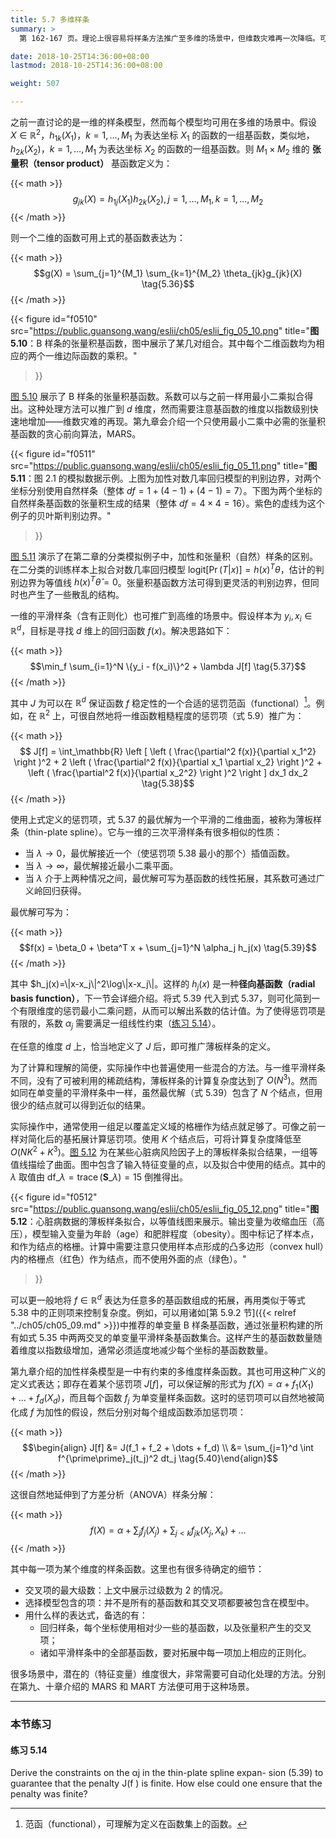 ```yaml
---
title: 5.7 多维样条
summary: >
  第 162-167 页。理论上很容易将样条方法推广至多维的场景中，但维数灾难再一次降临。可以用正则化控制复杂度，另外也可以直接减少平滑样条中结点的密度。

date: 2018-10-25T14:36:00+08:00
lastmod: 2018-10-25T14:36:00+08:00

weight: 507

---
```


之前一直讨论的是一维的样条模型，然而每个模型均可用在多维的场景中。假设 $X\in\mathbb{R}^2$，$h_{1k}(X_1)$，$k=1,\dots,M_1$ 为表达坐标 $X_1$ 的函数的一组基函数，类似地，$h_{2k}(X_2)$，$k=1,\dots,M_1$ 为表达坐标 $X_2$ 的函数的一组基函数。则 $M_1\times M_2$ 维的 **张量积（tensor product）** 基函数定义为：

{{< math >}}
$$g_{jk}(X) = h_{1j}(X_1) h_{2k}(X_2),
j = 1,\dots,M_1, k = 1, \dots, M_2 \tag{5.35}$$
{{< /math >}}

则一个二维的函数可用上式的基函数表达为：

{{< math >}}
$$g(X) = \sum_{j=1}^{M_1} \sum_{k=1}^{M_2} \theta_{jk}g_{jk}(X) \tag{5.36}$$
{{< /math >}}

{{< figure
  id="f0510"
  src="https://public.guansong.wang/eslii/ch05/eslii_fig_05_10.png"
  title="**图 5.10**：B 样条的张量积基函数，图中展示了某几对组合。其中每个二维函数均为相应的两个一维边际函数的乘积。"
>}}

[图 5.10](#figure-f0510) 展示了 B 样条的张量积基函数。系数可以与之前一样用最小二乘拟合得出。这种处理方法可以推广到 $d$ 维度，然而需要注意基函数的维度以指数级别快速地增加——维数灾难的再现。第九章会介绍一个只使用最小二乘中必需的张量积基函数的贪心前向算法，MARS。

{{< figure
  id="f0511"
  src="https://public.guansong.wang/eslii/ch05/eslii_fig_05_11.png"
  title="**图 5.11**：图 2.1 的模拟数据示例。上图为加性对数几率回归模型的判别边界，对两个坐标分别使用自然样条（整体 $df=1+(4-1)+(4-1)=7$）。下图为两个坐标的自然样条基函数的张量积生成的结果（整体 $df=4\times4=16$）。紫色的虚线为这个例子的贝叶斯判别边界。"
>}}

[图 5.11](#figure-f0511) 演示了在第二章的分类模拟例子中，加性和张量积（自然）样条的区别。在二分类的训练样本上拟合对数几率回归模型 $\text{logit}[\operatorname{Pr}(T|x)]=h(x)^T\theta$，估计的判别边界为等值线 $h(x)^T\hat{\theta}=0$。张量积基函数方法可得到更灵活的判别边界，但同时也产生了一些散乱的结构。

一维的平滑样条（含有正则化）也可推广到高维的场景中。假设样本为 $y_i,x_i\in\mathbb{R}^d$，目标是寻找 $d$ 维上的回归函数 $f(x)$。解决思路如下：

{{< math >}}
$$\min_f \sum_{i=1}^N \{y_i - f(x_i)\}^2 + \lambda J[f] \tag{5.37}$$
{{< /math >}}

其中 $J$ 为可以在 $\mathbb{R}^d$ 保证函数 $f$ 稳定性的一个合适的惩罚范函（functional）[^1]。例如，在 $\mathbb{R}^2$ 上，可很自然地将一维函数粗糙程度的惩罚项（式 5.9）推广为：

{{< math >}}
$$ J[f] = \int_\mathbb{R} \left [
  \left ( \frac{\partial^2 f(x)}{\partial x_1^2} \right )^2 +
  2 \left ( \frac{\partial^2 f(x)}{\partial x_1 \partial x_2} \right )^2 +
  \left ( \frac{\partial^2 f(x)}{\partial x_2^2} \right )^2
\right ] dx_1 dx_2 \tag{5.38}$$
{{< /math >}}

使用上式定义的惩罚项，式 5.37 的最优解为一个平滑的二维曲面，被称为薄板样条（thin-plate spline）。它与一维的三次平滑样条有很多相似的性质：

* 当 $\lambda\rightarrow0$，最优解接近一个（使惩罚项 5.38 最小的那个）插值函数。
* 当 $\lambda\rightarrow\infty$，最优解接近最小二乘平面。
* 当 $\lambda$ 介于上两种情况之间，最优解可写为基函数的线性拓展，其系数可通过广义岭回归获得。

最优解可写为：

{{< math >}}
$$f(x) = \beta_0 + \beta^T x + \sum_{j=1}^N \alpha_j h_j(x) \tag{5.39}$$
{{< /math >}}

其中 $h_j(x)=\\|x-x_j\\|^2\log\\|x-x_j\\|。这样的 $h_j(x)$ 是一种**径向基函数（radial basis function）**，下一节会详细介绍。将式 5.39 代入到式 5.37，则可化简到一个有限维度的惩罚最小二乘问题，从而可以解出系数的估计值。为了使得惩罚项是有限的，系数 $\alpha_j$ 需要满足一组线性约束（[练习 5.14](#练习-514)）。

在任意的维度 $d$ 上，恰当地定义了 $J$ 后，即可推广薄板样条的定义。

为了计算和理解的简便，实际操作中也普遍使用一些混合的方法。与一维平滑样条不同，没有了可被利用的稀疏结构，薄板样条的计算复杂度达到了 $O(N^3)$。然而如同在单变量的平滑样条中一样，虽然最优解（式 5.39）包含了 $N$ 个结点，但用很少的结点就可以得到近似的结果。

实际操作中，通常使用一组足以覆盖定义域的格栅作为结点就足够了。可像之前一样对简化后的基拓展计算惩罚项。使用 $K$ 个结点后，可将计算复杂度降低至 $O(NK^2+K^3)$。[图 5.12](#figure-f0512) 为在某些心脏病风险因子上的薄板样条拟合结果，一组等值线描绘了曲面。图中包含了输入特征变量的点，以及拟合中使用的结点。其中的 $\lambda$ 取值由 $\text{df}\_\lambda=\operatorname{trace}(\mathbf{S}\_\lambda)=15$ 倒推得出。

{{< figure
  id="f0512"
  src="https://public.guansong.wang/eslii/ch05/eslii_fig_05_12.png"
  title="**图 5.12**：心脏病数据的薄板样条拟合，以等值线图来展示。输出变量为收缩血压（高压），模型输入变量为年龄（age）和肥胖程度（obesity）。图中标记了样本点，和作为结点的格栅。计算中需要注意只使用样本点形成的凸多边形（convex hull）内的格栅点（红色）作为结点，而不使用外面的点（绿色）。"
>}}

可以更一般地将 $f\in\mathbb{R}^d$ 表达为任意多的基函数组成的拓展，再用类似于等式 5.38 中的正则项来控制复杂度。例如，可以用诸如[第 5.9.2 节]({{< relref "../ch05/ch05_09.md" >}})中推荐的单变量 B 样条基函数，通过张量积构建的所有如式 5.35 中两两交叉的单变量平滑样条基函数集合。这样产生的基函数数量随着维度以指数级增加，通常必须适度地减少每个坐标的基函数数量。

第九章介绍的加性样条模型是一中有约束的多维度样条函数。其也可用这种广义的定义式表达；即存在着某个惩罚项 $J[f]$，可以保证解的形式为 $f(X)=\alpha+f_1(X_1)+\dots+f_d(X_d)$，而且每个函数 $f_j$ 为单变量样条函数。这时的惩罚项可以自然地被简化成 $f$ 为加性的假设，然后分别对每个组成函数添加惩罚项：

{{< math >}}
$$\begin{align} J[f]
&= J(f_1 + f_2 + \dots + f_d) \\
&= \sum_{j=1}^d \int f^{\prime\prime}_j(t_j)^2 dt_j
\tag{5.40}\end{align}$$
{{< /math >}}

这很自然地延伸到了方差分析（ANOVA）样条分解：

{{< math >}}
$$ f(X) = \alpha + \sum_j f_j(X_j) + \sum_{j < k} f_{jk}(X_j, X_k) + \dots
\tag{5.41}$$
{{< /math >}}

其中每一项为某个维度的样条函数。这里也有很多待确定的细节：

* 交叉项的最大级数：上文中展示过级数为 2 的情况。
* 选择模型包含的项：并不是所有的基函数和其交叉项都要被包含在模型中。
* 用什么样的表达式，备选的有：
  * 回归样条，每个坐标使用相对少一些的基函数，以及张量积产生的交叉项；
  * 诸如平滑样条中的全部基函数，要对拓展中每一项加上相应的正则化。

很多场景中，潜在的（特征变量）维度很大，非常需要可自动化处理的方法。分别在第九、十章介绍的 MARS 和 MART 方法便可用于这种场景。

----------

### 本节练习

#### 练习 5.14

Derive the constraints on the αj in the thin-plate spline expan-
sion (5.39) to guarantee that the penalty J(f ) is finite. How else could one
ensure that the penalty was finite?

[^1]: 范函（functional），可理解为定义在函数集上的函数。